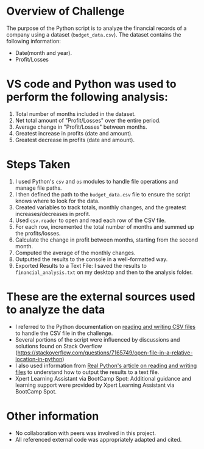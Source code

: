 # Overview of Challenge 
The purpose of the Python script is to analyze the financial records of a company using a dataset (`budget_data.csv`). The dataset contains the following information:
- Date(month and year).
- Profit/Losses

# VS code and Python was used to perform the following analysis:
1. Total number of months included in the dataset.
2. Net total amount of "Profit/Losses" over the entire period.
3. Average change in "Profit/Losses" between months.
4. Greatest increase in profits (date and amount).
5. Greatest decrease in profits (date and amount).

# Steps Taken
1. I used Python's `csv` and `os` modules to handle file operations and manage file paths.
2. I then defined the path to the `budget_data.csv` file to ensure the script knows where to look for the data.
3. Created variables to track totals, monthly changes, and the greatest increases/decreases in profit.
4. Used `csv.reader` to open and read each row of the CSV file.
5. For each row, incremented the total number of months and summed up the profits/losses.
6. Calculate the change in profit between months, starting from the second month.
7. Computed the average of the monthly changes.
8. Outputted the results to the console in a well-formatted way.
9. Exported Results to a Text File: I saved the results to `financial_analysis.txt` on my desktop and then to the analysis folder. 

# These are the external sources used to analyze the data 
- I referred to the Python documentation on [reading and writing CSV files](https://docs.python.org/3/library/csv.html) to handle the CSV file in the challenge.
- Several portions of the script were influenced by discussions and solutions found on Stack Overflow (https://stackoverflow.com/questions/7165749/open-file-in-a-relative-location-in-python)
- I also used information from [Real Python's article on reading and writing files](https://realpython.com/read-write-files-python/) to understand how to output the results to a text file.
 - Xpert Learning Assistant via BootCamp Spot: Additional guidance and learning support were provided by Xpert Learning Assistant via BootCamp Spot.

 # Other information
- No collaboration with peers was involved in this project.
- All referenced external code was appropriately adapted and cited.
